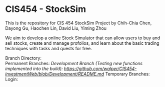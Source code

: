# CIS454 - StockSim 
This is the repository for CIS 454 StockSim Project by Chih-Chia Chen, Dayong Gu, Haochen Lin, David Liu, Yiming Zhou

We aim to develop a online Stock Simulator that can allow users to buy and sell stocks, create and manage profolios, and learn about the basic trading techniques with tasks and quests for free. 

Branch Directory:<br />
  Permanent Branches: 
    *Development Branch (Testing new functions implemented into the build): https://github.com/walper/CIS454-investmentWeb/blob/Development/README.md*
  Temporary Branches: 
    Login: 
